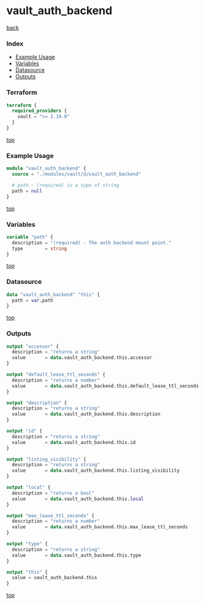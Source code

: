 # vault_auth_backend

[back](../vault.md)

### Index

- [Example Usage](#example-usage)
- [Variables](#variables)
- [Datasource](#datasource)
- [Outputs](#outputs)

### Terraform

```terraform
terraform {
  required_providers {
    vault = ">= 2.19.0"
  }
}
```

[top](#index)

### Example Usage

```terraform
module "vault_auth_backend" {
  source = "./modules/vault/d/vault_auth_backend"

  # path - (required) is a type of string
  path = null
}
```

[top](#index)

### Variables

```terraform
variable "path" {
  description = "(required) - The auth backend mount point."
  type        = string
}
```

[top](#index)

### Datasource

```terraform
data "vault_auth_backend" "this" {
  path = var.path
}
```

[top](#index)

### Outputs

```terraform
output "accessor" {
  description = "returns a string"
  value       = data.vault_auth_backend.this.accessor
}

output "default_lease_ttl_seconds" {
  description = "returns a number"
  value       = data.vault_auth_backend.this.default_lease_ttl_seconds
}

output "description" {
  description = "returns a string"
  value       = data.vault_auth_backend.this.description
}

output "id" {
  description = "returns a string"
  value       = data.vault_auth_backend.this.id
}

output "listing_visibility" {
  description = "returns a string"
  value       = data.vault_auth_backend.this.listing_visibility
}

output "local" {
  description = "returns a bool"
  value       = data.vault_auth_backend.this.local
}

output "max_lease_ttl_seconds" {
  description = "returns a number"
  value       = data.vault_auth_backend.this.max_lease_ttl_seconds
}

output "type" {
  description = "returns a string"
  value       = data.vault_auth_backend.this.type
}

output "this" {
  value = vault_auth_backend.this
}
```

[top](#index)